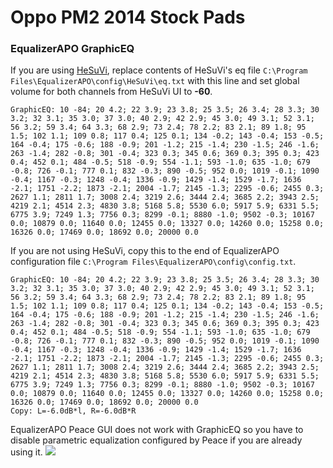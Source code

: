 # Oppo PM2 2014 Stock Pads
### EqualizerAPO GraphicEQ
If you are using [HeSuVi](https://sourceforge.net/projects/hesuvi/), replace contents of HeSuVi's eq file `C:\Program Files\EqualizerAPO\config\HeSuVi\eq.txt` with this line and set global volume for both channels from HeSuVi UI to **-60**.
```
GraphicEQ: 10 -84; 20 4.2; 22 3.9; 23 3.8; 25 3.5; 26 3.4; 28 3.3; 30 3.2; 32 3.1; 35 3.0; 37 3.0; 40 2.9; 42 2.9; 45 3.0; 49 3.1; 52 3.1; 56 3.2; 59 3.4; 64 3.3; 68 2.9; 73 2.4; 78 2.2; 83 2.1; 89 1.8; 95 1.5; 102 1.1; 109 0.8; 117 0.4; 125 0.1; 134 -0.2; 143 -0.4; 153 -0.5; 164 -0.4; 175 -0.6; 188 -0.9; 201 -1.2; 215 -1.4; 230 -1.5; 246 -1.6; 263 -1.4; 282 -0.8; 301 -0.4; 323 0.3; 345 0.6; 369 0.3; 395 0.3; 423 0.4; 452 0.1; 484 -0.5; 518 -0.9; 554 -1.1; 593 -1.0; 635 -1.0; 679 -0.8; 726 -0.1; 777 0.1; 832 -0.3; 890 -0.5; 952 0.0; 1019 -0.1; 1090 -0.4; 1167 -0.3; 1248 -0.4; 1336 -0.9; 1429 -1.4; 1529 -1.7; 1636 -2.1; 1751 -2.2; 1873 -2.1; 2004 -1.7; 2145 -1.3; 2295 -0.6; 2455 0.3; 2627 1.1; 2811 1.7; 3008 2.4; 3219 2.6; 3444 2.4; 3685 2.2; 3943 2.5; 4219 2.1; 4514 2.3; 4830 3.8; 5168 5.8; 5530 6.0; 5917 5.9; 6331 5.5; 6775 3.9; 7249 1.3; 7756 0.3; 8299 -0.1; 8880 -1.0; 9502 -0.3; 10167 0.0; 10879 0.0; 11640 0.0; 12455 0.0; 13327 0.0; 14260 0.0; 15258 0.0; 16326 0.0; 17469 0.0; 18692 0.0; 20000 0.0
```
If you are not using HeSuVi, copy this to the end of EqualizerAPO configuration file `C:\Program Files\EqualizerAPO\config\config.txt`.
```
GraphicEQ: 10 -84; 20 4.2; 22 3.9; 23 3.8; 25 3.5; 26 3.4; 28 3.3; 30 3.2; 32 3.1; 35 3.0; 37 3.0; 40 2.9; 42 2.9; 45 3.0; 49 3.1; 52 3.1; 56 3.2; 59 3.4; 64 3.3; 68 2.9; 73 2.4; 78 2.2; 83 2.1; 89 1.8; 95 1.5; 102 1.1; 109 0.8; 117 0.4; 125 0.1; 134 -0.2; 143 -0.4; 153 -0.5; 164 -0.4; 175 -0.6; 188 -0.9; 201 -1.2; 215 -1.4; 230 -1.5; 246 -1.6; 263 -1.4; 282 -0.8; 301 -0.4; 323 0.3; 345 0.6; 369 0.3; 395 0.3; 423 0.4; 452 0.1; 484 -0.5; 518 -0.9; 554 -1.1; 593 -1.0; 635 -1.0; 679 -0.8; 726 -0.1; 777 0.1; 832 -0.3; 890 -0.5; 952 0.0; 1019 -0.1; 1090 -0.4; 1167 -0.3; 1248 -0.4; 1336 -0.9; 1429 -1.4; 1529 -1.7; 1636 -2.1; 1751 -2.2; 1873 -2.1; 2004 -1.7; 2145 -1.3; 2295 -0.6; 2455 0.3; 2627 1.1; 2811 1.7; 3008 2.4; 3219 2.6; 3444 2.4; 3685 2.2; 3943 2.5; 4219 2.1; 4514 2.3; 4830 3.8; 5168 5.8; 5530 6.0; 5917 5.9; 6331 5.5; 6775 3.9; 7249 1.3; 7756 0.3; 8299 -0.1; 8880 -1.0; 9502 -0.3; 10167 0.0; 10879 0.0; 11640 0.0; 12455 0.0; 13327 0.0; 14260 0.0; 15258 0.0; 16326 0.0; 17469 0.0; 18692 0.0; 20000 0.0
Copy: L=-6.0dB*l, R=-6.0dB*R
```
EqualizerAPO Peace GUI does not work with GraphicEQ so you have to disable parametric equalization configured by Peace if you are already using it.
![](https://raw.githubusercontent.com/jaakkopasanen/AutoEq/master/results/SBAF-Serious/innerfidelity/onear/Oppo%20PM2%202014%20Stock%20Pads/Oppo%20PM2%202014%20Stock%20Pads.png)
